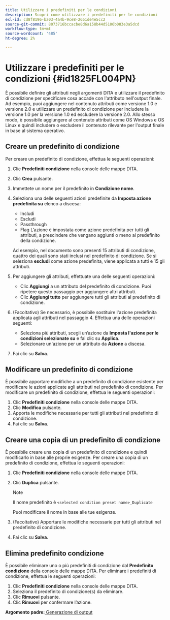 ```yaml
---
title: Utilizzare i predefiniti per le condizioni
description: Scopri come utilizzare i predefiniti per le condizioni
exl-id: cd8f8196-ba03-4a4b-9ce8-2651de4e5cc2
source-git-commit: 8073716bccacbe8d6a158b44d5106b083e3a5dcd
workflow-type: tm+mt
source-wordcount: '485'
ht-degree: 2%

---
```


# Utilizzare i predefiniti per le condizioni {#id1825FL004PN}

È possibile definire gli attributi negli argomenti DITA e utilizzare il predefinito di condizione per specificare cosa accade con l&#39;attributo nell&#39;output finale. Ad esempio, puoi aggiungere nel contenuto attributi come versione 1.0 e versione 2.0 e utilizzare un predefinito di condizione per includere la versione 1.0 per la versione 1.0 ed escludere la versione 2.0. Allo stesso modo, è possibile aggiungere al contenuto attributi come OS Windows e OS Linux e quindi includere o escludere il contenuto rilevante per l&#39;output finale in base al sistema operativo.

## Creare un predefinito di condizione

Per creare un predefinito di condizione, effettua le seguenti operazioni:

1. Clic **Predefiniti condizione** nella console delle mappe DITA.
1. Clic **Crea** pulsante.
1. Immettete un nome per il predefinito in **Condizione nome**.
1. Seleziona una delle seguenti azioni predefinite da **Imposta azione predefinita su** elenco a discesa:

   - Includi
   - Escludi
   - Passthrough
   - Flag L’azione è impostata come azione predefinita per tutti gli attributi, a prescindere che vengano aggiunti o meno al predefinito della condizione.

   Ad esempio, nel documento sono presenti 15 attributi di condizione, quattro dei quali sono stati inclusi nel predefinito di condizione. Se si seleziona **escludi** come azione predefinita, viene applicata a tutti e 15 gli attributi.

1. Per aggiungere gli attributi, effettuate una delle seguenti operazioni:
   - Clic **Aggiungi** a un attributo del predefinito di condizione. Puoi ripetere questo passaggio per aggiungere altri attributi.
   - Clic **Aggiungi tutto** per aggiungere tutti gli attributi al predefinito di condizione.
1. \(Facoltativo\) Se necessario, è possibile sostituire l&#39;azione predefinita applicata agli attributi nel passaggio 4. Effettua una delle operazioni seguenti:
   - Seleziona più attributi, scegli un’azione da **Imposta l&#39;azione per le condizioni selezionate su** e fai clic su **Applica**.
   - Selezionare un&#39;azione per un attributo da **Azione** a discesa.
1. Fai clic su **Salva**.

## Modificare un predefinito di condizione

È possibile apportare modifiche a un predefinito di condizione esistente per modificare le azioni applicate agli attributi nel predefinito di condizione. Per modificare un predefinito di condizione, effettua le seguenti operazioni:

1. Clic **Predefiniti condizione** nella console delle mappe DITA.
1. Clic **Modifica** pulsante.
1. Apporta le modifiche necessarie per tutti gli attributi nel predefinito di condizione.
1. Fai clic su **Salva**.

## Creare una copia di un predefinito di condizione

È possibile creare una copia di un predefinito di condizione e quindi modificarlo in base alle proprie esigenze. Per creare una copia di un predefinito di condizione, effettua le seguenti operazioni:

1. Clic **Predefiniti condizione** nella console delle mappe DITA.
1. Clic **Duplica** pulsante.

   >[!NOTE]
   >
   > Il nome predefinito è `<selected condition preset name>_Duplicate`

   Puoi modificare il nome in base alle tue esigenze.

1. \(Facoltativo\) Apportare le modifiche necessarie per tutti gli attributi nel predefinito di condizione.
1. Fai clic su **Salva**.

## Elimina predefinito condizione

È possibile eliminare uno o più predefiniti di condizione dal **Predefinito condizione** della console delle mappe DITA. Per eliminare i predefiniti di condizione, effettua le seguenti operazioni:

1. Clic **Predefiniti condizione** nella console delle mappe DITA.
1. Seleziona il predefinito di condizione\(s\) da eliminare.
1. Clic **Rimuovi** pulsante.
1. Clic **Rimuovi** per confermare l’azione.

**Argomento padre:**[ Generazione di output](generate-output.md)

